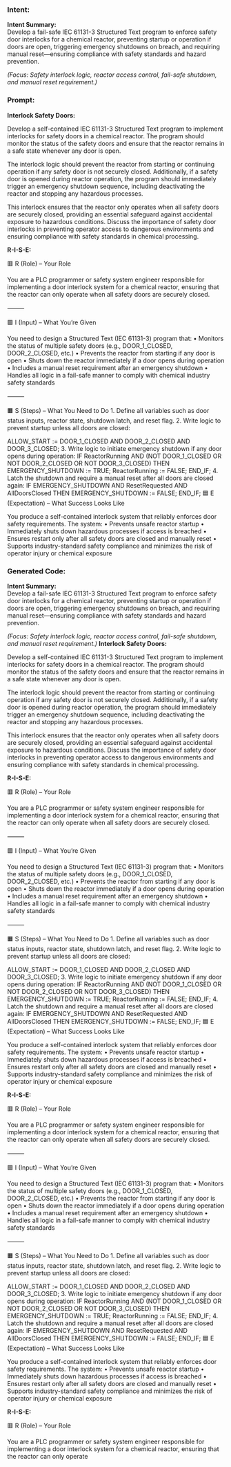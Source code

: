 ### Intent:
**Intent Summary:**  
Develop a fail-safe IEC 61131-3 Structured Text program to enforce safety door interlocks for a chemical reactor, preventing startup or operation if doors are open, triggering emergency shutdowns on breach, and requiring manual reset—ensuring compliance with safety standards and hazard prevention.  

*(Focus: Safety interlock logic, reactor access control, fail-safe shutdown, and manual reset requirement.)*

### Prompt:
**Interlock Safety Doors:**

Develop a self-contained IEC 61131-3 Structured Text program to implement interlocks for safety doors in a chemical reactor. The program should monitor the status of the safety doors and ensure that the reactor remains in a safe state whenever any door is open.

The interlock logic should prevent the reactor from starting or continuing operation if any safety door is not securely closed. Additionally, if a safety door is opened during reactor operation, the program should immediately trigger an emergency shutdown sequence, including deactivating the reactor and stopping any hazardous processes.

This interlock ensures that the reactor only operates when all safety doors are securely closed, providing an essential safeguard against accidental exposure to hazardous conditions. Discuss the importance of safety door interlocks in preventing operator access to dangerous environments and ensuring compliance with safety standards in chemical processing.

**R-I-S-E:**

🟥 R (Role) – Your Role

You are a PLC programmer or safety system engineer responsible for implementing a door interlock system for a chemical reactor, ensuring that the reactor can only operate when all safety doors are securely closed.

⸻

🟩 I (Input) – What You’re Given

You need to design a Structured Text (IEC 61131-3) program that:
	•	Monitors the status of multiple safety doors (e.g., DOOR_1_CLOSED, DOOR_2_CLOSED, etc.)
	•	Prevents the reactor from starting if any door is open
	•	Shuts down the reactor immediately if a door opens during operation
	•	Includes a manual reset requirement after an emergency shutdown
	•	Handles all logic in a fail-safe manner to comply with chemical industry safety standards

⸻

🟧 S (Steps) – What You Need to Do
	1.	Define all variables such as door status inputs, reactor state, shutdown latch, and reset flag.
	2.	Write logic to prevent startup unless all doors are closed:

ALLOW_START := DOOR_1_CLOSED AND DOOR_2_CLOSED AND DOOR_3_CLOSED;
  3.	Write logic to initiate emergency shutdown if any door opens during operation:
  IF ReactorRunning AND (NOT DOOR_1_CLOSED OR NOT DOOR_2_CLOSED OR NOT DOOR_3_CLOSED) THEN
    EMERGENCY_SHUTDOWN := TRUE;
    ReactorRunning := FALSE;
END_IF;
  4.	Latch the shutdown and require a manual reset after all doors are closed again:
  IF EMERGENCY_SHUTDOWN AND ResetRequested AND AllDoorsClosed THEN
    EMERGENCY_SHUTDOWN := FALSE;
END_IF;
🟦 E (Expectation) – What Success Looks Like

You produce a self-contained interlock system that reliably enforces door safety requirements. The system:
	•	Prevents unsafe reactor startup
	•	Immediately shuts down hazardous processes if access is breached
	•	Ensures restart only after all safety doors are closed and manually reset
	•	Supports industry-standard safety compliance and minimizes the risk of operator injury or chemical exposure

### Generated Code:
**Intent Summary:**  
Develop a fail-safe IEC 61131-3 Structured Text program to enforce safety door interlocks for a chemical reactor, preventing startup or operation if doors are open, triggering emergency shutdowns on breach, and requiring manual reset—ensuring compliance with safety standards and hazard prevention.  

*(Focus: Safety interlock logic, reactor access control, fail-safe shutdown, and manual reset requirement.)*
**Interlock Safety Doors:**

Develop a self-contained IEC 61131-3 Structured Text program to implement interlocks for safety doors in a chemical reactor. The program should monitor the status of the safety doors and ensure that the reactor remains in a safe state whenever any door is open.

The interlock logic should prevent the reactor from starting or continuing operation if any safety door is not securely closed. Additionally, if a safety door is opened during reactor operation, the program should immediately trigger an emergency shutdown sequence, including deactivating the reactor and stopping any hazardous processes.

This interlock ensures that the reactor only operates when all safety doors are securely closed, providing an essential safeguard against accidental exposure to hazardous conditions. Discuss the importance of safety door interlocks in preventing operator access to dangerous environments and ensuring compliance with safety standards in chemical processing.

**R-I-S-E:**

🟥 R (Role) – Your Role

You are a PLC programmer or safety system engineer responsible for implementing a door interlock system for a chemical reactor, ensuring that the reactor can only operate when all safety doors are securely closed.

⸻

🟩 I (Input) – What You’re Given

You need to design a Structured Text (IEC 61131-3) program that:
	•	Monitors the status of multiple safety doors (e.g., DOOR_1_CLOSED, DOOR_2_CLOSED, etc.)
	•	Prevents the reactor from starting if any door is open
	•	Shuts down the reactor immediately if a door opens during operation
	•	Includes a manual reset requirement after an emergency shutdown
	•	Handles all logic in a fail-safe manner to comply with chemical industry safety standards

⸻

🟧 S (Steps) – What You Need to Do
	1.	Define all variables such as door status inputs, reactor state, shutdown latch, and reset flag.
	2.	Write logic to prevent startup unless all doors are closed:

ALLOW_START := DOOR_1_CLOSED AND DOOR_2_CLOSED AND DOOR_3_CLOSED;
  3.	Write logic to initiate emergency shutdown if any door opens during operation:
  IF ReactorRunning AND (NOT DOOR_1_CLOSED OR NOT DOOR_2_CLOSED OR NOT DOOR_3_CLOSED) THEN
    EMERGENCY_SHUTDOWN := TRUE;
    ReactorRunning := FALSE;
END_IF;
  4.	Latch the shutdown and require a manual reset after all doors are closed again:
  IF EMERGENCY_SHUTDOWN AND ResetRequested AND AllDoorsClosed THEN
    EMERGENCY_SHUTDOWN := FALSE;
END_IF;
🟦 E (Expectation) – What Success Looks Like

You produce a self-contained interlock system that reliably enforces door safety requirements. The system:
	•	Prevents unsafe reactor startup
	•	Immediately shuts down hazardous processes if access is breached
	•	Ensures restart only after all safety doors are closed and manually reset
	•	Supports industry-standard safety compliance and minimizes the risk of operator injury or chemical exposure

**R-I-S-E:**

🟥 R (Role) – Your Role

You are a PLC programmer or safety system engineer responsible for implementing a door interlock system for a chemical reactor, ensuring that the reactor can only operate when all safety doors are securely closed.

⸻

🟩 I (Input) – What You’re Given

You need to design a Structured Text (IEC 61131-3) program that:
	•	Monitors the status of multiple safety doors (e.g., DOOR_1_CLOSED, DOOR_2_CLOSED, etc.)
	•	Prevents the reactor from starting if any door is open
	•	Shuts down the reactor immediately if a door opens during operation
	•	Includes a manual reset requirement after an emergency shutdown
	•	Handles all logic in a fail-safe manner to comply with chemical industry safety standards

⸻

🟧 S (Steps) – What You Need to Do
	1.	Define all variables such as door status inputs, reactor state, shutdown latch, and reset flag.
	2.	Write logic to prevent startup unless all doors are closed:

ALLOW_START := DOOR_1_CLOSED AND DOOR_2_CLOSED AND DOOR_3_CLOSED;
  3.	Write logic to initiate emergency shutdown if any door opens during operation:
  IF ReactorRunning AND (NOT DOOR_1_CLOSED OR NOT DOOR_2_CLOSED OR NOT DOOR_3_CLOSED) THEN
    EMERGENCY_SHUTDOWN := TRUE;
    ReactorRunning := FALSE;
END_IF;
  4.	Latch the shutdown and require a manual reset after all doors are closed again:
  IF EMERGENCY_SHUTDOWN AND ResetRequested AND AllDoorsClosed THEN
    EMERGENCY_SHUTDOWN := FALSE;
END_IF;
🟦 E (Expectation) – What Success Looks Like

You produce a self-contained interlock system that reliably enforces door safety requirements. The system:
	•	Prevents unsafe reactor startup
	•	Immediately shuts down hazardous processes if access is breached
	•	Ensures restart only after all safety doors are closed and manually reset
	•	Supports industry-standard safety compliance and minimizes the risk of operator injury or chemical exposure

**R-I-S-E:**

🟥 R (Role) – Your Role

You are a PLC programmer or safety system engineer responsible for implementing a door interlock system for a chemical reactor, ensuring that the reactor can only operate
